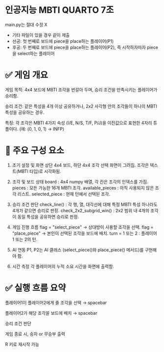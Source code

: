 # 인공지능 MBTI QUARTO 7조
 main.py는 절대 수정 X
- 기타 파일이 있을 경우 같이 제출
- 선공: 첫 번째로 보드에 piece을 place하는 플레이어(P1)
- 후공: 두 번째로 보드에 piece을 place하는 플레이어(P2), 즉 시작하자마자 piece을 select하는 플레이어

# ✅ 게임 개요
게임 목적: 4x4 보드에 MBTI 조각을 번갈아 두며, 승리 조건을 만족시키는 플레이어가 승리함.

승리 조건: 같은 특성을 4개 이상 공유하거나, 2x2 사각형 안의 조각들이 하나의 MBTI 특성을 공유하는 경우.

특징: 각 조각은 MBTI 4가지 속성 (I/E, N/S, T/F, P/J)을 이진값으로 표현한 4자리 튜플이다. (예: (0, 1, 0, 1) → INFP)

# 🔧 주요 구성 요소
1. 초기 설정 및 화면
상단 4x4 보드, 하단 4x4 조각 선택 화면이 그려짐.
조각은 텍스트(MBTI 타입)로 시각화됨.

2. 조각 및 보드 상태
board : 4x4 numpy 배열, 각 칸은 조각의 인덱스를 가짐.
pieces : 모든 가능한 16개 MBTI 조각.
available_pieces : 아직 사용되지 않은 조각 리스트.
selected_piece : 현재 턴에서 선택된 조각.

3. 승리 조건 판단
check_line() : 각 행, 열, 대각선에 대해 특정 MBTI 특성 하나라도 4개가 같으면 승리로 판정.
check_2x2_subgrid_win() : 2x2 범위 내 4개의 조각이 동일 특성을 공유하면 승리로 판정.

4. 게임 진행 흐름
flag = "select_piece" → 상대방이 사용할 조각을 선택.
flag = "place_piece" → 본인이 선택된 조각을 보드에 배치.
turn = 1 또는 2 : 플레이어 1 또는 2의 턴.

5. AI 연동
P1, P2는 AI 클래스 (select_piece()와 place_piece() 메서드)를 구현해야 함.

7. 시간 측정
각 플레이어의 누적 소요 시간을 화면에 출력함.

# ✅ 실행 흐름 요약
플레이어1이 플레이어2에게 줄 조각을 선택 → spacebar

플레이어2가 해당 조각을 보드에 배치 → spacebar

승리 조건 판단

게임 종료 시, 승자 or 무승부 출력

R 키로 재시작 가능

